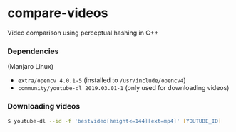 # compare-videos
Video comparison using perceptual hashing in C++

### Dependencies
(Manjaro Linux)
 - `extra/opencv 4.0.1-5` (installed to `/usr/include/opencv4`)
 - `community/youtube-dl 2019.03.01-1` (only used for downloading videos)

### Downloading videos
```zsh
$ youtube-dl --id -f 'bestvideo[height<=144][ext=mp4]' [YOUTUBE_ID]
```